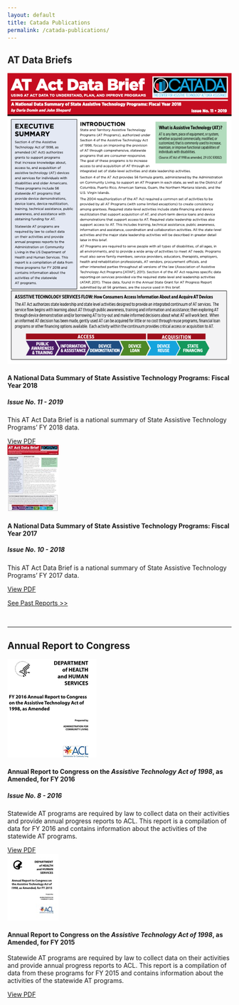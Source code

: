 ```yaml
---
layout: default
title: Catada Publications
permalink: /catada-publications/
---
```

<div class="container">
	<h2 class="block-heading"><span>AT Data Briefs</span></h2>
	<div class="row">
		<div class="col-md-6 d-flex">
			<div class="card bg-light">
				<div class="card-body">
					<div class="row">
						<div class="col-md-3">
							<div class="image ">
								<img class="img-fluid"
									src="/assets/catada_pub_thumbs/ATAP 2019_F_th.png"
									alt="Card image" />
							</div>
						</div>
						<div class="col-md-9">
							<div class="content">
								<h4 class="card-title">
									A National Data Summary of State Assistive Technology Programs: Fiscal Year 2018
								</h4>
								<h5 class="card-subtitle mb-2 text-muted">Issue No. 11 - 2019</h5>
								<p class="card-text">This AT Act Data Brief is a national summary of State Assistive Technology Programs’ FY 2018 data.
								</p>
								<a href="/assets/files/ATAP 2019_F.pdf" class="btn btn-primary">View
									PDF</a>
							</div>
						</div>
					</div>
				</div>
			</div>
		</div>
	<div class="col-md-6 d-flex">
			<div class="card bg-light">
				<div class="card-body">
					<div class="row">
						<div class="col-md-3">
							<div class="image ">
								<img class="img-fluid"
									src="/assets/catada_pub_thumbs/AT_Report_FY17_FinalAccessible_thumb.jpg"
									alt="Card image" />
							</div>
						</div>
						<div class="col-md-9">
							<div class="content">
								<h4 class="card-title">
									A National Data Summary of State Assistive Technology Programs: Fiscal Year 2017
								</h4>
								<h5 class="card-subtitle mb-2 text-muted">Issue No. 10 - 2018</h5>
								<p class="card-text">This AT Act Data Brief is a national summary of State Assistive
									Technology Programs’ FY 2017 data.
								</p>
								<a href="/assets/files/AT_Report_FY17_FinalAccessible.pdf" class="btn btn-primary">View
									PDF</a>
							</div>
						</div>
					</div>
				</div>
			</div>
		</div>
	</div>
	<p><a class="float-right" href="/publications-archive">See Past Reports >></a></p>
	<br />
	<hr />
	<h2 class="block-heading"><span>Annual Report to Congress</span></h2>
	<div class="row">
		<div class="col-md-6 d-flex">
			<div class="card bg-light">
				<div class="card-body">
					<div class="row">
						<div class="col-md-3">
							<div class="image">
								<img class="img-fluid" src="/assets/Annual-Report-to-Congress-FY16-thumb.png"
									alt="Card image" />
							</div>
						</div>
						<div class="col-md-9">
							<div class="content">
								<h4 class="card-title">
									Annual Report to Congress on the <em>Assistive Technology Act of 1998</em>, as
									Amended, for FY 2016
								</h4>
								<h5 class="card-subtitle mb-2 text-muted">Issue No. 8 - 2016</h5>
								<p class="card-text">Statewide AT programs are required by law to collect data on their
									activities and provide annual progress reports to ACL. This report is a compilation
									of data for FY 2016 and contains information about the activities of the statewide
									AT programs.
								</p>
								<a href="/assets/files/Annual-Report-to-Congress-FY16.pdf" class="btn btn-primary">View
									PDF</a>
							</div>
						</div>
					</div>
				</div>
			</div>
		</div>
		<div class="col-md-6 d-flex">
			<div class="card bg-light">
				<div class="card-body">
					<div class="row">
						<div class="col-md-3">
							<div class="image">
								<img class="img-fluid"
									src="/assets/catada_pub_thumbs/ATReport_to_congressFY15_6_14_thumb.jpg"
									alt="Card image" />
							</div>
						</div>
						<div class="col-md-9">
							<div class="content">
								<h4 class="card-title">
									Annual Report to Congress on the <em>Assistive Technology Act of 1998</em>, as
									Amended, for FY 2015
								</h4>
								<p class="card-text">Statewide AT programs are required by law to collect data on their
									activities and provide annual progress reports to ACL. This report is a compilation
									of data from these programs for FY 2015 and contains information about the
									activities of the statewide AT programs.
								</p>
								<a href="/assets/files/AT_Report_to_Congress_Final.pdf" class="btn btn-primary">View
									PDF</a>
							</div>
						</div>
					</div>
				</div>
			</div>
		</div>
	</div>
</div>